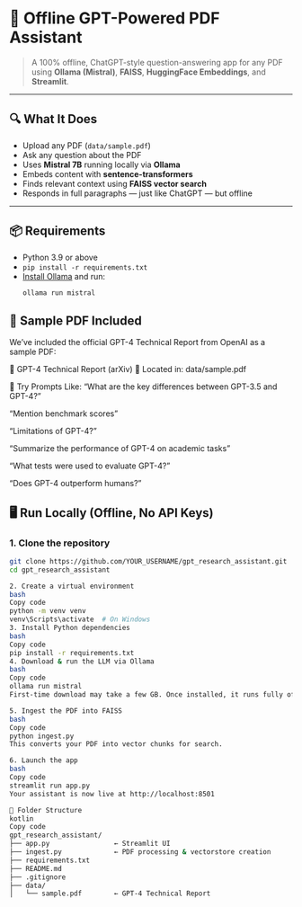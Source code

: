 # 🧠 Offline GPT-Powered PDF Assistant

> A 100% offline, ChatGPT-style question-answering app for any PDF using **Ollama (Mistral)**, **FAISS**, **HuggingFace Embeddings**, and **Streamlit**.

---

## 🔍 What It Does

- Upload any PDF (`data/sample.pdf`)
- Ask any question about the PDF
- Uses **Mistral 7B** running locally via **Ollama**
- Embeds content with **sentence-transformers**
- Finds relevant context using **FAISS vector search**
- Responds in full paragraphs — just like ChatGPT — but offline

---

## 📦 Requirements

- Python 3.9 or above
- `pip install -r requirements.txt`
- [Install Ollama](https://ollama.com/download) and run:
  ```bash
  ollama run mistral


## 📄 Sample PDF Included
We’ve included the official GPT-4 Technical Report from OpenAI as a sample PDF:

📘 GPT-4 Technical Report (arXiv)
📁 Located in: data/sample.pdf

🤖 Try Prompts Like:
“What are the key differences between GPT-3.5 and GPT-4?”

“Mention benchmark scores”

“Limitations of GPT-4?”

“Summarize the performance of GPT-4 on academic tasks”

“What tests were used to evaluate GPT-4?”

“Does GPT-4 outperform humans?”


## 🖥️ Run Locally (Offline, No API Keys)

### 1. Clone the repository

```bash
git clone https://github.com/YOUR_USERNAME/gpt_research_assistant.git
cd gpt_research_assistant

2. Create a virtual environment
bash
Copy code
python -m venv venv
venv\Scripts\activate  # On Windows
3. Install Python dependencies
bash
Copy code
pip install -r requirements.txt
4. Download & run the LLM via Ollama
bash
Copy code
ollama run mistral
First-time download may take a few GB. Once installed, it runs fully offline.

5. Ingest the PDF into FAISS
bash
Copy code
python ingest.py
This converts your PDF into vector chunks for search.

6. Launch the app
bash
Copy code
streamlit run app.py
Your assistant is now live at http://localhost:8501

📁 Folder Structure
kotlin
Copy code
gpt_research_assistant/
├── app.py                ← Streamlit UI
├── ingest.py             ← PDF processing & vectorstore creation
├── requirements.txt
├── README.md
├── .gitignore
├── data/
│   └── sample.pdf        ← GPT-4 Technical Report